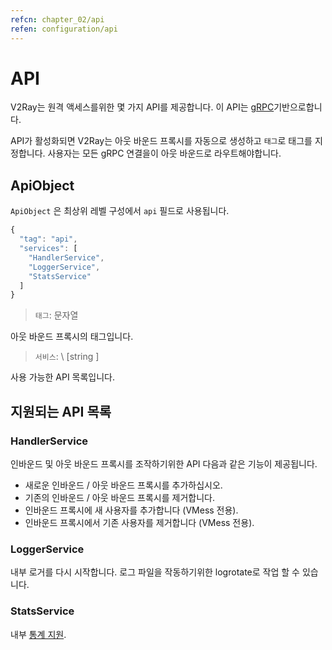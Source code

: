 ```yaml
---
refcn: chapter_02/api
refen: configuration/api
---
```


# API

V2Ray는 원격 액세스를위한 몇 가지 API를 제공합니다. 이 API는 [gRPC](https://grpc.io/)기반으로합니다.

API가 활성화되면 V2Ray는 아웃 바운드 프록시를 자동으로 생성하고 `태그`로 태그를 지정합니다. 사용자는 [](routing.md) 모든 gRPC 연결을이 아웃 바운드로 라우트해야합니다.

## ApiObject

`ApiObject` 은 최상위 레벨 구성에서 `api` 필드로 사용됩니다.

```javascript
{
  "tag": "api",
  "services": [
    "HandlerService",
    "LoggerService",
    "StatsService"
  ]
}
```

> `태그`: 문자열

아웃 바운드 프록시의 태그입니다.

> `서비스`: \ [string \]

사용 가능한 API 목록입니다.

## 지원되는 API 목록

### HandlerService

인바운드 및 아웃 바운드 프록시를 조작하기위한 API 다음과 같은 기능이 제공됩니다.

* 새로운 인바운드 / 아웃 바운드 프록시를 추가하십시오.
* 기존의 인바운드 / 아웃 바운드 프록시를 제거합니다.
* 인바운드 프록시에 새 사용자를 추가합니다 (VMess 전용).
* 인바운드 프록시에서 기존 사용자를 제거합니다 (VMess 전용).

### LoggerService

내부 로거를 다시 시작합니다. 로그 파일을 작동하기위한 logrotate로 작업 할 수 있습니다.

### StatsService

내부 [통계 지원](stats.md).